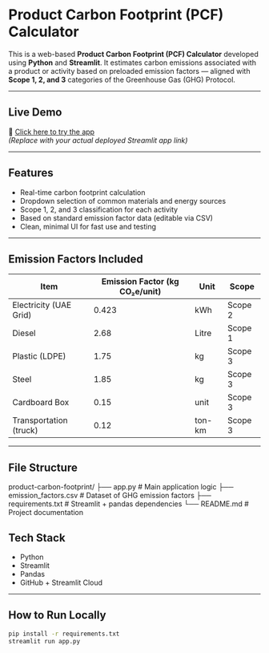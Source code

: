 # Product Carbon Footprint (PCF) Calculator

This is a web-based **Product Carbon Footprint (PCF) Calculator** developed using **Python** and **Streamlit**. It estimates carbon emissions associated with a product or activity based on preloaded emission factors — aligned with **Scope 1, 2, and 3** categories of the Greenhouse Gas (GHG) Protocol.

---

## Live Demo

🔗 [Click here to try the app](https://your-username.streamlit.app)  
_(Replace with your actual deployed Streamlit app link)_

---

## Features

- Real-time carbon footprint calculation
- Dropdown selection of common materials and energy sources
- Scope 1, 2, and 3 classification for each activity
- Based on standard emission factor data (editable via CSV)
- Clean, minimal UI for fast use and testing

---

## Emission Factors Included

| Item                        | Emission Factor (kg CO₂e/unit) | Unit     | Scope   |
|-----------------------------|-------------------------------|----------|---------|
| Electricity (UAE Grid)      | 0.423                         | kWh      | Scope 2 |
| Diesel                      | 2.68                          | Litre    | Scope 1 |
| Plastic (LDPE)              | 1.75                          | kg       | Scope 3 |
| Steel                       | 1.85                          | kg       | Scope 3 |
| Cardboard Box               | 0.15                          | unit     | Scope 3 |
| Transportation (truck)      | 0.12                          | ton-km   | Scope 3 |

---

## File Structure
product-carbon-footprint/
├── app.py # Main application logic
├── emission_factors.csv # Dataset of GHG emission factors
├── requirements.txt # Streamlit + pandas dependencies
└── README.md # Project documentation
## Tech Stack

- Python
- Streamlit
- Pandas
- GitHub + Streamlit Cloud

---

## How to Run Locally

```bash
pip install -r requirements.txt
streamlit run app.py
